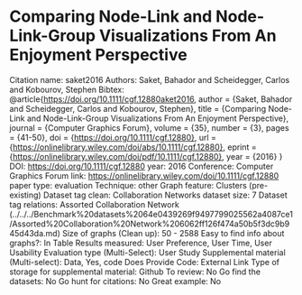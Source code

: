 # Comparing Node-Link and Node-Link-Group Visualizations From An Enjoyment Perspective

Citation name: saket2016
Authors: Saket, Bahador and Scheidegger, Carlos and Kobourov, Stephen
Bibtex: @article{https://doi.org/10.1111/cgf.12880aket2016,
author = {Saket, Bahador and Scheidegger, Carlos and Kobourov, Stephen},
title = {Comparing Node-Link and Node-Link-Group Visualizations From An Enjoyment Perspective},
journal = {Computer Graphics Forum},
volume = {35},
number = {3},
pages = {41-50},
doi = {https://doi.org/10.1111/cgf.12880},
url = {https://onlinelibrary.wiley.com/doi/abs/10.1111/cgf.12880},
eprint = {https://onlinelibrary.wiley.com/doi/pdf/10.1111/cgf.12880},
year = {2016}
}
DOI: https://doi.org/10.1111/cgf.12880
year: 2016
Conference: Computer Graphics Forum
link: https://onlinelibrary.wiley.com/doi/10.1111/cgf.12880
paper type: evaluation
Technique: other
Graph feature: Clusters (pre-existing)
Dataset tag clean: Collaboration Networks
dataset size: 7
Dataset tag relations: Assorted Collaboration Network (../../../Benchmark%20datasets%2064e0439269f9497799025562a4087ce1/Assorted%20Collaboration%20Network%206062ff126f474a50b5f3dc9b945d43da.md)
Size of graphs (Clean up): 50 - 2588
Easy to find info about graphs?: In Table
Results measured: User Preference, User Time, User Usability
Evaluation type (Multi-Select): User Study
Supplemental material (Multi-select): Data, Yes, code
Does Provide Code: External Link
Type of storage for supplemental material: Github
To review: No
Go find the datasets: No
Go hunt for citations: No
Great example: No